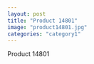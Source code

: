 ```yaml
---
layout: post
title: "Product 14801"
image: "product14801.jpg"
categories: "category1"
---
```

Product 14801
